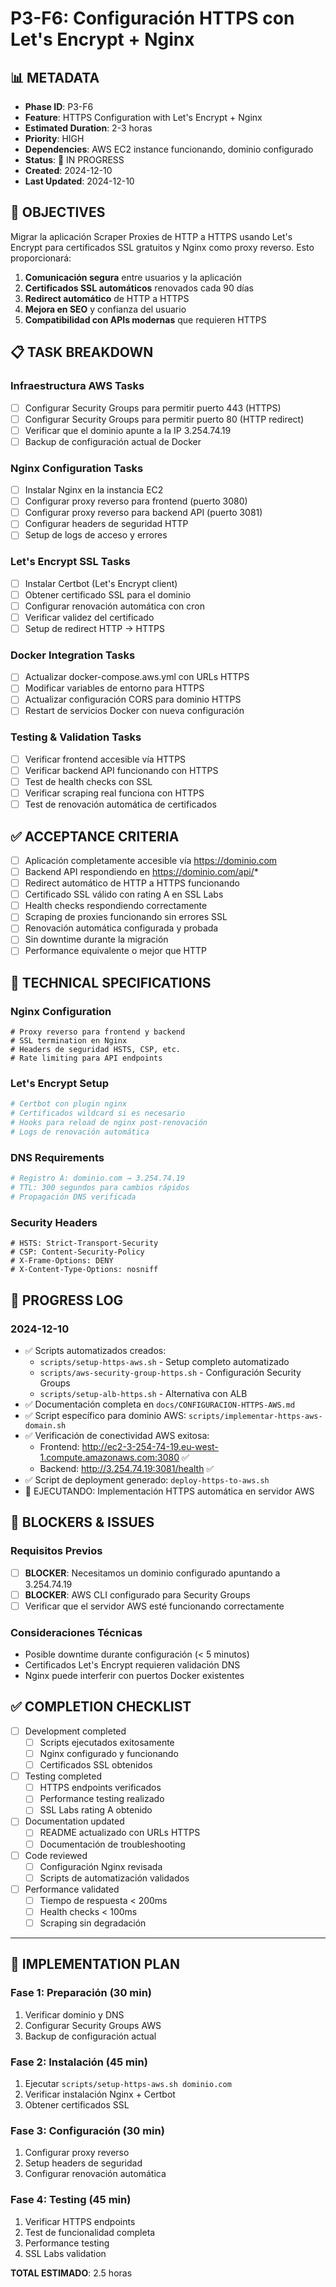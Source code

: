 # P3-F6: Configuración HTTPS con Let's Encrypt + Nginx

## 📊 METADATA

- **Phase ID**: P3-F6
- **Feature**: HTTPS Configuration with Let's Encrypt + Nginx
- **Estimated Duration**: 2-3 horas
- **Priority**: HIGH
- **Dependencies**: AWS EC2 instance funcionando, dominio configurado
- **Status**: 🚧 IN PROGRESS
- **Created**: 2024-12-10
- **Last Updated**: 2024-12-10

## 🎯 OBJECTIVES

Migrar la aplicación Scraper Proxies de HTTP a HTTPS usando Let's Encrypt para certificados SSL gratuitos y Nginx como proxy reverso. Esto proporcionará:

1. **Comunicación segura** entre usuarios y la aplicación
2. **Certificados SSL automáticos** renovados cada 90 días
3. **Redirect automático** de HTTP a HTTPS
4. **Mejora en SEO** y confianza del usuario
5. **Compatibilidad con APIs modernas** que requieren HTTPS

## 📋 TASK BREAKDOWN

### Infraestructura AWS Tasks
- [ ] Configurar Security Groups para permitir puerto 443 (HTTPS)
- [ ] Configurar Security Groups para permitir puerto 80 (HTTP redirect)
- [ ] Verificar que el dominio apunte a la IP 3.254.74.19
- [ ] Backup de configuración actual de Docker

### Nginx Configuration Tasks
- [ ] Instalar Nginx en la instancia EC2
- [ ] Configurar proxy reverso para frontend (puerto 3080)
- [ ] Configurar proxy reverso para backend API (puerto 3081)
- [ ] Configurar headers de seguridad HTTP
- [ ] Setup de logs de acceso y errores

### Let's Encrypt SSL Tasks
- [ ] Instalar Certbot (Let's Encrypt client)
- [ ] Obtener certificado SSL para el dominio
- [ ] Configurar renovación automática con cron
- [ ] Verificar validez del certificado
- [ ] Setup de redirect HTTP → HTTPS

### Docker Integration Tasks
- [ ] Actualizar docker-compose.aws.yml con URLs HTTPS
- [ ] Modificar variables de entorno para HTTPS
- [ ] Actualizar configuración CORS para dominio HTTPS
- [ ] Restart de servicios Docker con nueva configuración

### Testing & Validation Tasks
- [ ] Verificar frontend accesible vía HTTPS
- [ ] Verificar backend API funcionando con HTTPS
- [ ] Test de health checks con SSL
- [ ] Verificar scraping real funciona con HTTPS
- [ ] Test de renovación automática de certificados

## ✅ ACCEPTANCE CRITERIA

- [ ] Aplicación completamente accesible vía https://dominio.com
- [ ] Backend API respondiendo en https://dominio.com/api/*
- [ ] Redirect automático de HTTP a HTTPS funcionando
- [ ] Certificado SSL válido con rating A en SSL Labs
- [ ] Health checks respondiendo correctamente
- [ ] Scraping de proxies funcionando sin errores SSL
- [ ] Renovación automática configurada y probada
- [ ] Sin downtime durante la migración
- [ ] Performance equivalente o mejor que HTTP

## 🔧 TECHNICAL SPECIFICATIONS

### Nginx Configuration
```nginx
# Proxy reverso para frontend y backend
# SSL termination en Nginx
# Headers de seguridad HSTS, CSP, etc.
# Rate limiting para API endpoints
```

### Let's Encrypt Setup
```bash
# Certbot con plugin nginx
# Certificados wildcard si es necesario
# Hooks para reload de nginx post-renovación
# Logs de renovación automática
```

### DNS Requirements
```bash
# Registro A: dominio.com → 3.254.74.19
# TTL: 300 segundos para cambios rápidos
# Propagación DNS verificada
```

### Security Headers
```nginx
# HSTS: Strict-Transport-Security
# CSP: Content-Security-Policy
# X-Frame-Options: DENY
# X-Content-Type-Options: nosniff
```

## 📝 PROGRESS LOG

### 2024-12-10
- ✅ Scripts automatizados creados:
  - `scripts/setup-https-aws.sh` - Setup completo automatizado
  - `scripts/aws-security-group-https.sh` - Configuración Security Groups
  - `scripts/setup-alb-https.sh` - Alternativa con ALB
- ✅ Documentación completa en `docs/CONFIGURACION-HTTPS-AWS.md`
- ✅ Script específico para dominio AWS: `scripts/implementar-https-aws-domain.sh`
- ✅ Verificación de conectividad AWS exitosa:
  - Frontend: http://ec2-3-254-74-19.eu-west-1.compute.amazonaws.com:3080 ✅
  - Backend: http://3.254.74.19:3081/health ✅
- ✅ Script de deployment generado: `deploy-https-to-aws.sh`
- 🚧 EJECUTANDO: Implementación HTTPS automática en servidor AWS

## 🚨 BLOCKERS & ISSUES

### Requisitos Previos
- [ ] **BLOCKER**: Necesitamos un dominio configurado apuntando a 3.254.74.19
- [ ] **BLOCKER**: AWS CLI configurado para Security Groups
- [ ] Verificar que el servidor AWS esté funcionando correctamente

### Consideraciones Técnicas
- Posible downtime durante configuración (< 5 minutos)
- Certificados Let's Encrypt requieren validación DNS
- Nginx puede interferir con puertos Docker existentes

## ✅ COMPLETION CHECKLIST

- [ ] Development completed
  - [ ] Scripts ejecutados exitosamente
  - [ ] Nginx configurado y funcionando
  - [ ] Certificados SSL obtenidos
- [ ] Testing completed
  - [ ] HTTPS endpoints verificados
  - [ ] Performance testing realizado
  - [ ] SSL Labs rating A obtenido
- [ ] Documentation updated
  - [ ] README actualizado con URLs HTTPS
  - [ ] Documentación de troubleshooting
- [ ] Code reviewed
  - [ ] Configuración Nginx revisada
  - [ ] Scripts de automatización validados
- [ ] Performance validated
  - [ ] Tiempo de respuesta < 200ms
  - [ ] Health checks < 100ms
  - [ ] Scraping sin degradación

---

## 🎯 IMPLEMENTATION PLAN

### Fase 1: Preparación (30 min)
1. Verificar dominio y DNS
2. Configurar Security Groups AWS
3. Backup de configuración actual

### Fase 2: Instalación (45 min)
1. Ejecutar `scripts/setup-https-aws.sh dominio.com`
2. Verificar instalación Nginx + Certbot
3. Obtener certificados SSL

### Fase 3: Configuración (30 min)
1. Configurar proxy reverso
2. Setup headers de seguridad
3. Configurar renovación automática

### Fase 4: Testing (45 min)
1. Verificar HTTPS endpoints
2. Test de funcionalidad completa
3. Performance testing
4. SSL Labs validation

**TOTAL ESTIMADO**: 2.5 horas 